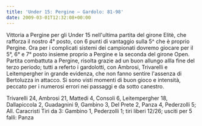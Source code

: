 ```yaml
---
title: 'Under 15: Pergine – Gardolo: 81-98'
date: 2009-03-01T12:32:08+00:00
---
```

Vittoria a Pergine per gli Under 15 nell'ultima partita del girone Elitè, che rafforza il nostro 4° posto, con 6 punti di vantaggio sulla 5^ che è proprio Pergine. Ora per i complicati sistemi dei campionati dovremo giocare per il 5°, 6° e 7° posto insieme proprio a Pergine e la seconda del girone Open. Partita combattuta a Pergine, risolta grazie ad un buon allungo allla fine del terzo periodo; tutti a referto i gardolotti, con Ambrosi, Trivarelli e Leitempergher in grande evidenza, che non fanno sentire l'assenza di Bertoluzza in attacco. Si sono visti momenti di buon gioco e intensità, peccato per i numerosi errori nei passaggi e da sotto canestro.

Trivarelli 24, Ambrosi 21, Mattedi 4, Consoli 6, Leitempergher 18, Dallapiccola 2, Guadagnini 9, Gambino 3, Del Prete 2, Panza 4, Pederzolli 5; All. Caracristi Tiri da 3: Gambino 1, Pederzolli 1; tiri liberi 12/26; usciti per 5 falli: Panza